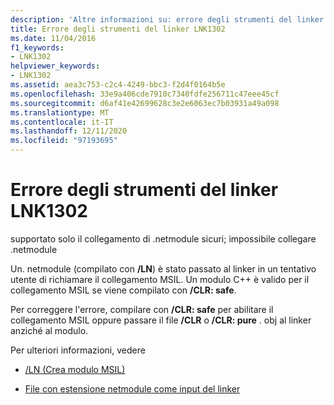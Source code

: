```yaml
---
description: 'Altre informazioni su: errore degli strumenti del linker LNK1302'
title: Errore degli strumenti del linker LNK1302
ms.date: 11/04/2016
f1_keywords:
- LNK1302
helpviewer_keywords:
- LNK1302
ms.assetid: aea3c753-c2c4-4249-bbc3-f2d4f0164b5e
ms.openlocfilehash: 33e9a406cde7910c7340fdfe256711c47eee45cf
ms.sourcegitcommit: d6af41e42699628c3e2e6063ec7b03931a49a098
ms.translationtype: MT
ms.contentlocale: it-IT
ms.lasthandoff: 12/11/2020
ms.locfileid: "97193695"
---
```

# <a name="linker-tools-error-lnk1302"></a>Errore degli strumenti del linker LNK1302

supportato solo il collegamento di .netmodule sicuri; impossibile collegare .netmodule

Un. netmodule (compilato con **/LN**) è stato passato al linker in un tentativo utente di richiamare il collegamento MSIL.  Un modulo C++ è valido per il collegamento MSIL se viene compilato con **/CLR: safe**.

Per correggere l'errore, compilare con **/CLR: safe** per abilitare il collegamento MSIL oppure passare il file **/CLR** o **/CLR: pure** . obj al linker anziché al modulo.

Per ulteriori informazioni, vedere

- [/LN (Crea modulo MSIL)](../../build/reference/ln-create-msil-module.md)

- [File con estensione netmodule come input del linker](../../build/reference/netmodule-files-as-linker-input.md)
